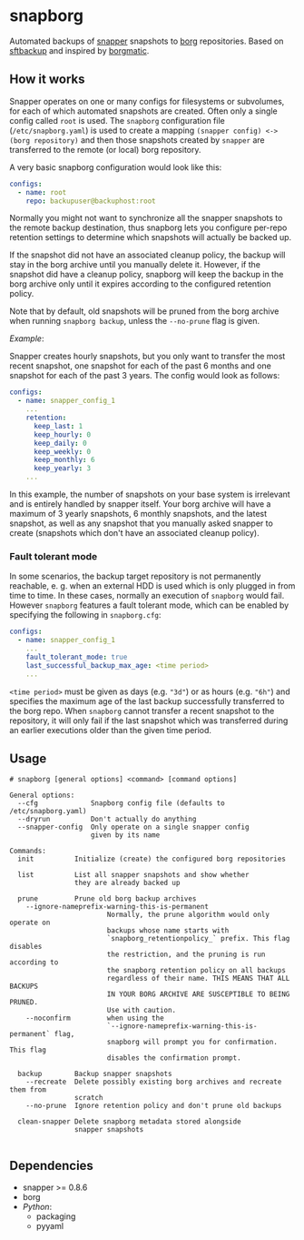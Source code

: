 # snapborg

Automated backups of [snapper](https://github.com/openSUSE/snapper) snapshots to [borg](https://github.com/borgbackup/borg) repositories. Based on [sftbackup](https://github.com/SFTtech/sftbackup) and inspired by [borgmatic](https://torsion.org/borgmatic/).

## How it works
Snapper operates on one or many configs for filesystems or subvolumes, for each of which automated snapshots are created. Often only a single config called `root` is used. The `snapborg` configuration file (`/etc/snapborg.yaml`) is used to create a mapping `(snapper config) <-> (borg repository)` and then those snapshots created by `snapper` are transferred to the remote (or local) borg repository.

A very basic snapborg configuration would look like this:
```yaml
configs:
  - name: root
    repo: backupuser@backuphost:root
```

Normally you might not want to synchronize all the snapper snapshots to the remote backup destination, thus snapborg lets you configure per-repo retention settings to determine which snapshots will actually be backed up.

If the snapshot did not have an associated cleanup policy, the backup will stay in the borg archive until you manually delete it. However, if the snapshot did have a cleanup policy, snapborg will keep the backup in the borg archive only until it expires according to the configured retention policy.

Note that by default, old snapshots will be pruned from the borg archive when running `snapborg backup`, unless the `--no-prune` flag is given.

*Example*:

Snapper creates hourly snapshots, but you only want to transfer the most recent snapshot, one snapshot for each of the past 6 months and one snapshot for each of the past 3 years. The config would look as follows:
```yaml
configs:
  - name: snapper_config_1
    ...
    retention:
      keep_last: 1
      keep_hourly: 0
      keep_daily: 0
      keep_weekly: 0
      keep_monthly: 6
      keep_yearly: 3
    ...
```

In this example, the number of snapshots on your base system is irrelevant and is entirely handled by snapper itself. Your borg archive will have a maximum of 3 yearly snapshots, 6 monthly snapshots, and the latest snapshot, as well as any snapshot that you manually asked snapper to create (snapshots which don't have an associated cleanup policy).


### Fault tolerant mode
In some scenarios, the backup target repository is not permanently reachable, e. g. when an 
external HDD is used which is only plugged in from time to time. In these cases, normally
an execution of `snapborg` would fail. However `snapborg` features a fault tolerant mode, which
can be enabled by specifying the following in `snapborg.cfg`:
```yaml
configs:
  - name: snapper_config_1
    ...
    fault_tolerant_mode: true
    last_successful_backup_max_age: <time period>
    ...
```
`<time period>` must be given as days (e.g. `"3d"`) or as hours (e.g. `"6h"`) and specifies the maximum age of the last backup successfully transferred to the borg repo. When `snapborg` cannot transfer a recent snapshot to the repository, it will only fail if the last snapshot which was transferred during an earlier executions older than the given time period.

## Usage
```
# snapborg [general options] <command> [command options]

General options:
  --cfg             Snapborg config file (defaults to /etc/snapborg.yaml)
  --dryrun          Don't actually do anything
  --snapper-config  Only operate on a single snapper config
                    given by its name

Commands:
  init          Initialize (create) the configured borg repositories

  list          List all snapper snapshots and show whether
                they are already backed up

  prune         Prune old borg backup archives
    --ignore-nameprefix-warning-this-is-permanent
                        Normally, the prune algorithm would only operate on
                        backups whose name starts with
                        `snapborg_retentionpolicy_` prefix. This flag disables
                        the restriction, and the pruning is run according to
                        the snapborg retention policy on all backups
                        regardless of their name. THIS MEANS THAT ALL BACKUPS
                        IN YOUR BORG ARCHIVE ARE SUSCEPTIBLE TO BEING PRUNED.
                        Use with caution.
    --noconfirm         when using the
                        `--ignore-nameprefix-warning-this-is-permanent` flag,
                        snapborg will prompt you for confirmation. This flag
                        disables the confirmation prompt.

  backup        Backup snapper snapshots
    --recreate  Delete possibly existing borg archives and recreate them from
                scratch
    --no-prune  Ignore retention policy and don't prune old backups

  clean-snapper Delete snapborg metadata stored alongside
                snapper snapshots


```

## Dependencies
- snapper >= 0.8.6
- borg
- *Python*:
  - packaging
  - pyyaml
